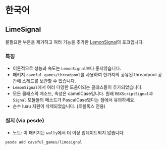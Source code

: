 # 한국어

## LimeSignal
불필요한 부분을 제거하고 여러 기능을 추가한 [LemonSignal](https://github.com/Data-Oriented-House/LemonSignal)의 포크입니다.

### 특징
- 이론적으로 성능과 속도는 `LemonSignal`보다 좋지않습니다.
- 페키지 `caveful_games/threadpool`를 사용하여 한가지의 공유된 threadpool 공간에 스레드를 보관할 수 있습니다.
- `LemonSignal`에서 여러 다양한 도움이되는 클래스들이 추가되었습니다.
- 모든 클래스의 메소드, 속성은 camelCase입니다. 원래 `RBXScriptSignal`과 `Signal` 모듈들의 메소드가 PascalCase였다는 점에서 유의하세요.
- 순수 luau 지원이 삭제되었습니다. (로블록스 전용)

### 설치 (via pesde)
- 노트: 이 패키지는 `wally`에서 더 이상 업데이트되지 않습니다.
```sh
pesde add caveful_games/limesignal
```
